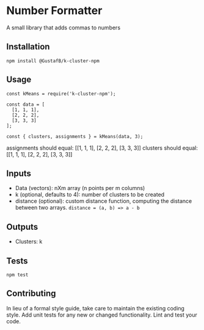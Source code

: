 Number Formatter
=========

A small library that adds commas to numbers

## Installation

  `npm install @GustafB/k-cluster-npm`

## Usage

    const kMeans = require('k-cluster-npm');

    const data = [
      [1, 1, 1],
      [2, 2, 2],
      [3, 3, 3]
    ];

    const { clusters, assignments } = kMeans(data, 3);
  
  
  assignments should equal: [[1, 1, 1], [2, 2, 2], [3, 3, 3]]
  clusters should equal: [[1, 1, 1], [2, 2, 2], [3, 3, 3]]

## Inputs
  * Data (vectors): nXm array (n points per m columns)
  * k (optional, defaults to 4): number of clusters to be created
  * distance (optional): custom distance function, computing the distance between two arrays.
    `distance = (a, b) => a - b`

## Outputs
  * Clusters: k

## Tests

  `npm test`

## Contributing

In lieu of a formal style guide, take care to maintain the existing coding style. Add unit tests for any new or changed functionality. Lint and test your code.